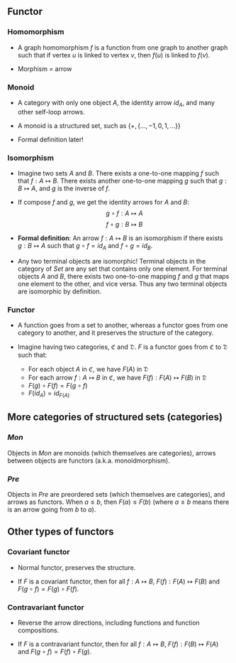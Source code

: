 ## Functor

### Homomorphism

* A graph homomorphism $f$ is a function from one graph to another graph such that if vertex $u$ is linked to vertex $v$, then $f(u)$ is linked to $f(v)$.

* Morphism = arrow

### Monoid

* A category with only one object $A$, the identity arrow $id_A$, and many other self-loop arrows.

* A monoid is a structured set, such as $\{+, \{..., -1, 0, 1, ...\}\}$

* Formal definition later!

### Isomorphism

* Imagine two sets $A$ and $B$. There exists a one-to-one mapping $f$ such that $f: A \mapsto B$. There exists another one-to-one mapping $g$ such that $g: B \mapsto A$, and $g$ is the inverse of $f$.

* If compose $f$ and $g$, we get the identity arrows for $A$ and $B$: $$g \circ f: A \mapsto A$$ $$f \circ g: B \mapsto B$$

* **Formal definition**: An arrow $f: A \mapsto B$ is an isomorphism if there exists $g: B \mapsto A$ such that $g \circ f = id_A$ and $f \circ g = id_B$.

* Any two terminal objects are isomorphic! Terminal objects in the category of $Set$ are any set that contains only one element. For terminal objects $A$ and $B$, there exists two one-to-one mapping $f$ and $g$ that maps one element to the other, and vice versa. Thus any two terminal objects are isomorphic by definition.

### Functor

* A function goes from a set to another, whereas a functor goes from one category to another, and it preserves the structure of the category.

* Imagine having two categories, $\mathfrak{C}$ and $\mathfrak{D}$. $F$ is a functor goes from $\mathfrak{C}$ to $\mathfrak{D}$ such that:
  
  * For each object $A$ in $\mathfrak{C}$, we have $F(A)$ in $\mathfrak{D}$
  * For each arrow $f: A \mapsto B$ in $\mathfrak{C}$, we have $F(f): F(A) \mapsto F(B)$ in $\mathfrak{D}$
  * $F(g) \circ F(f) = F(g \circ f)$
  * $F(id_A) = id_{F(A)}$

## More categories of structured sets (categories)

### $Mon$

Objects in $Mon$ are monoids (which themselves are categories), arrows between objects are functors (a.k.a. monoidmorphism).

### $Pre$

Objects in $Pre$ are preordered sets (which themselves are categories), and arrows as functors. When $a \leq b$, then $F(a) \leq F(b)$ (where $a \leq b$ means there is an arrow going from $b$ to $a$).

## Other types of functors

### Covariant functor

* Normal functor, preserves the structure.

* If $F$ is a covariant functor, then for all $f: A \mapsto B$, $F(f): F(A) \mapsto F(B)$ and $F(g \circ f) = F(g) \circ F(f)$.

### Contravariant functor

* Reverse the arrow directions, including functions and function compositions.

* If $F$ is a contravariant functor, then for all $f: A \mapsto B$, $F(f): F(B) \mapsto F(A)$ and $F(g \circ f) = F(f) \circ F(g)$.
